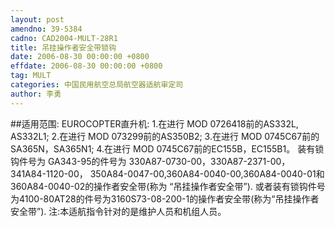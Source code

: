 ```yaml
---
layout: post
amendno: 39-5384
cadno: CAD2004-MULT-28R1
title: 吊挂操作者安全带锁钩
date: 2006-08-30 00:00:00 +0800
effdate: 2006-08-30 00:00:00 +0800
tag: MULT
categories: 中国民用航空总局航空器适航审定司
author: 李勇
---
```


##适用范围:
EUROCOPTER直升机:
1.在进行
MOD 0726418前的AS332L, AS332L1;
2.在进行
MOD 073299前的AS350B2;
3.在进行
MOD 0745C67前的SA365N，SA365N1;
4.在进行
MOD 0745C67前的EC155B，EC155B1。
装有锁钩件号为 GA343-95的件号为 330A87-0730-00，330A87-2371-00，341A84-1120-00， 350A84-0047-00,360A84-0040-00,360A84-0040-01和360A84-0040-02的操作者安全带(称为 “吊挂操作者安全带”). 或者装有锁钩件号为4100-80AT28的件号为3160S73-08-200-1的操作者安全带(称为“吊挂操作者安全带”). 注:本适航指令针对的是维护人员和机组人员。

